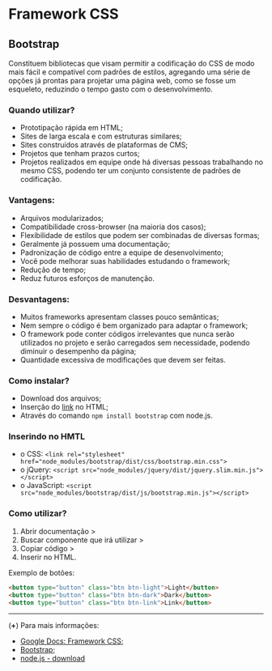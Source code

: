 # Framework CSS

## Bootstrap
Constituem bibliotecas que visam permitir a codificação do CSS de modo mais fácil e compatível com padrões de estilos, agregando uma série de opções já prontas para projetar uma página web, como se fosse um esqueleto, reduzindo o tempo gasto com o desenvolvimento.

### Quando utilizar?
- Prototipação rápida em HTML;
- Sites de larga escala e com estruturas similares;
- Sites construídos através de plataformas de CMS;
- Projetos que tenham prazos curtos;
- Projetos realizados em equipe onde há diversas pessoas trabalhando no mesmo CSS, podendo ter um conjunto consistente de padrões de codificação.

### Vantagens:
- Arquivos modularizados;
- Compatibilidade cross-browser (na maioria dos casos);
- Flexibilidade de estilos que podem ser combinadas de diversas formas;
- Geralmente já possuem uma documentação;
- Padronização de código entre a equipe de desenvolvimento;
- Você pode melhorar suas habilidades estudando o framework;
- Redução de tempo;
- Reduz futuros esforços de manutenção.

### Desvantagens: 
- Muitos frameworks apresentam classes pouco semânticas;
- Nem sempre o código é bem organizado para adaptar o framework;
- O framework pode conter códigos irrelevantes que nunca serão
utilizados no projeto e serão carregados sem necessidade,
podendo diminuir o desempenho da página;
- Quantidade excessiva de modificações que devem ser feitas.

### Como instalar?
- Download dos arquivos;
- Inserção do [link]() no HTML;
- Através do comando `npm install bootstrap` com node.js.

### Inserindo no HMTL
- o CSS: `<link rel="stylesheet" href="node_modules/bootstrap/dist/css/bootstrap.min.css">`
- o jQuery: `<script src="node_modules/jquery/dist/jquery.slim.min.js"></script>`
- o JavaScript: `<script src="node_modules/bootstrap/dist/js/bootstrap.min.js"></script>`

### Como utilizar?
1. Abrir documentação >
1. Buscar componente que irá utilizar >
1. Copiar código >
1. Inserir no HTML.

Exemplo de botões:

```HTML
<button type="button" class="btn btn-light">Light</button>
<button type="button" class="btn btn-dark">Dark</button>
<button type="button" class="btn btn-link">Link</button>

```

-----

(**+**) Para mais informações: 
- [Google Docs: Framework CSS](https://docs.google.com/presentation/d/10SqDClB9mymaVEBu9wBy9k4tdtoESua9VcK27NPgVug/edit#slide=id.g44db1d105b_0_42);
- [Bootstrap](https://getbootstrap.com/);
- [node.js - download](https://nodejs.org/en/)